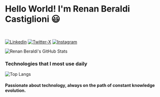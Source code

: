 # Hello World! I'm Renan Beraldi Castiglioni 😃

<br>

[![Linkedin](https://img.shields.io/badge/LinkedIn-0077B5?style=for-the-badge&logo=linkedin&logoColor=white)](https://www.linkedin.com/in/renan-beraldi-castiglioni-437238236/) 
[![Twitter-X](https://img.shields.io/badge/Twitter-1DA1F2?style=for-the-badge&logo=twitter&logoColor=white)](https://twitter.com/renanberaldi_)
[![Instagram](https://img.shields.io/badge/Instagram-E4405F?style=for-the-badge&logo=instagram&logoColor=white)](https://instagram.com/renanberaldi_/)

![Renan Beraldi's GitHub Stats](https://github-readme-stats.vercel.app/api?username=RenanBeraldi&show_icons=true&theme=monokai)

### Technologies that I most use daily
![Top Langs](https://github-readme-stats.vercel.app/api/top-langs/?username=RenanBeraldi&layout=donut)

#### Passionate about technology, always on the path of constant knowledge evolution.
